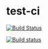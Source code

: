 # test-ci

[![Build Status](https://travis-ci.com/tania-hedgehog/test-ci.svg?branch=master)](https://travis-ci.com/tania-hedgehog/test-ci)


[![Build status](https://ci.appveyor.com/api/projects/status/5nrdxubxgkwi09w4/branch/master?svg=true)](https://ci.appveyor.com/project/tania-hedgehog/test-ci/branch/master)
